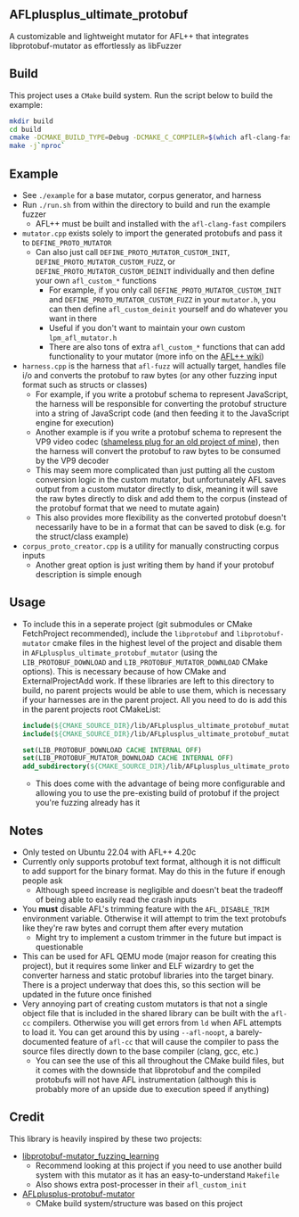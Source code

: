 ## AFLplusplus_ultimate_protobuf
A customizable and lightweight mutator for AFL++ that integrates libprotobuf-mutator as effortlessly as libFuzzer

## Build
This project uses a `CMake` build system. Run the script below to build the example:
```bash
mkdir build
cd build
cmake -DCMAKE_BUILD_TYPE=Debug -DCMAKE_C_COMPILER=$(which afl-clang-fast) -DCMAKE_CXX_COMPILER=$(which afl-clang-fast++) ..
make -j`nproc`
```

## Example
- See `./example` for a base mutator, corpus generator, and harness
- Run `./run.sh` from within the directory to build and run the example fuzzer
  - AFL++ must be built and installed with the `afl-clang-fast` compilers
- `mutator.cpp` exists solely to import the generated protobufs and pass it to `DEFINE_PROTO_MUTATOR`
  - Can also just call `DEFINE_PROTO_MUTATOR_CUSTOM_INIT`, `DEFINE_PROTO_MUTATOR_CUSTOM_FUZZ`, or `DEFINE_PROTO_MUTATOR_CUSTOM_DEINIT` individually and then define your own `afl_custom_*` functions
    - For example, if you only call `DEFINE_PROTO_MUTATOR_CUSTOM_INIT` and `DEFINE_PROTO_MUTATOR_CUSTOM_FUZZ` in your `mutator.h`, you can then define `afl_custom_deinit` yourself and do whatever you want in there
    - Useful if you don't want to maintain your own custom `lpm_afl_mutator.h`
    - There are also tons of extra `afl_custom_*` functions that can add functionality to your mutator (more info on the [AFL++ wiki](https://aflplus.plus/docs/custom_mutators/))
- `harness.cpp` is the harness that `afl-fuzz` will actually target, handles file i/o and converts the protobuf to raw bytes (or any other fuzzing input format such as structs or classes)
  - For example, if you write a protobuf schema to represent JavaScript, the harness will be responsible for converting the protobuf structure into a string of JavaScript code (and then feeding it to the JavaScript engine for execution)
  - Another example is if you write a protobuf schema to represent the VP9 video codec ([shameless plug for an old project of mine](https://github.com/mzakocs/vp9-proto)), then the harness will convert the protobuf to raw bytes to be consumed by the VP9 decoder
  - This may seem more complicated than just putting all the custom conversion logic in the custom mutator, but unfortunately AFL saves output from a custom mutator directly to disk, meaning it will save the raw bytes directly to disk and add them to the corpus (instead of the protobuf format that we need to mutate again)
  - This also provides more flexibility as the converted protobuf doesn't necessarily have to be in a format that can be saved to disk (e.g. for the struct/class example)
- `corpus_proto_creator.cpp` is a utility for manually constructing corpus inputs
  - Another great option is just writing them by hand if your protobuf description is simple enough

## Usage
- To include this in a seperate project (git submodules or CMake FetchProject recommended), include the `libprotobuf` and `libprotobuf-mutator` cmake files in the highest level of the project and disable them in `AFLplusplus_ultimate_protobuf_mutator` (using the `LIB_PROTOBUF_DOWNLOAD` and `LIB_PROTOBUF_MUTATOR_DOWNLOAD` CMake options). This is necessary because of how CMake and ExternalProjectAdd work. If these libraries are left to this directory to build, no parent projects would be able to use them, which is necessary if your harnesses are in the parent project. All you need to do is add this in the parent projects root CMakeList:
    ```cmake
    include(${CMAKE_SOURCE_DIR}/lib/AFLplusplus_ultimate_protobuf_mutator/cmake/libprotobuf.cmake)
    include(${CMAKE_SOURCE_DIR}/lib/AFLplusplus_ultimate_protobuf_mutator/cmake/libprotobuf-mutator.cmake)

    set(LIB_PROTOBUF_DOWNLOAD CACHE INTERNAL OFF)
    set(LIB_PROTOBUF_MUTATOR_DOWNLOAD CACHE INTERNAL OFF)
    add_subdirectory(${CMAKE_SOURCE_DIR}/lib/AFLplusplus_ultimate_protobuf_mutator)
    ```
  - This does come with the advantage of being more configurable and allowing you to use the pre-existing build of protobuf if the project you're fuzzing already has it

## Notes
- Only tested on Ubuntu 22.04 with AFL++ 4.20c
- Currently only supports protobuf text format, although it is not difficult to add support for the binary format. May do this in the future if enough people ask
    - Although speed increase is negligible and doesn't beat the tradeoff of being able to easily read the crash inputs
- You **must** disable AFL's trimming feature with the `AFL_DISABLE_TRIM` environment variable. Otherwise it will attempt to trim the text protobufs like they're raw bytes and corrupt them after every mutation
  - Might try to implement a custom trimmer in the future but impact is questionable
- This can be used for AFL QEMU mode (major reason for creating this project), but it requires some linker and ELF wizardry to get the converter harness and static protobuf libraries into the target binary. There is a project underway that does this, so this section will be updated in the future once finished
- Very annoying part of creating custom mutators is that not a single object file that is included in the shared library can be built with the `afl-cc` compilers. Otherwise you will get errors from `ld` when AFL attempts to load it. You can get around this by using `--afl-noopt`, a barely-documented feature of `afl-cc` that will cause the compiler to pass the source files directly down to the base compiler (clang, gcc, etc.)
  - You can see the use of this all throughout the CMake build files, but it comes with the downside that libprotobuf and the compiled protobufs will not have AFL instrumentation (although this is probably more of an upside due to execution speed if anything)


## Credit
This library is heavily inspired by these two projects:
- [libprotobuf-mutator_fuzzing_learning](https://github.com/bruce30262/libprotobuf-mutator_fuzzing_learning/tree/master/5_libprotobuf_aflpp_custom_mutator_input)
  - Recommend looking at this project if you need to use another build system with this mutator as it has an easy-to-understand `Makefile`
  - Also shows extra post-processer in their `afl_custom_init`
- [AFLplusplus-protobuf-mutator](https://github.com/P1umer/AFLplusplus-protobuf-mutator)
  - CMake build system/structure was based on this project